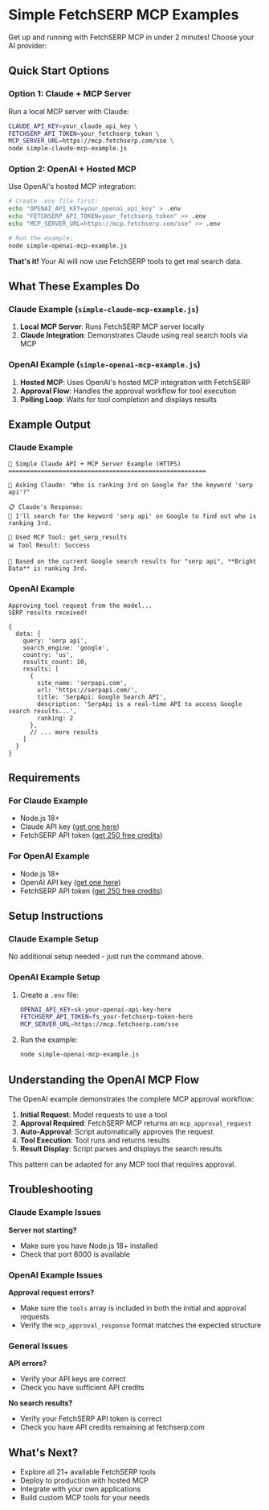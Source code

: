 # Simple FetchSERP MCP Examples

Get up and running with FetchSERP MCP in under 2 minutes! Choose your AI provider:

## Quick Start Options

### Option 1: Claude + MCP Server 

Run a local MCP server with Claude:

```bash
CLAUDE_API_KEY=your_claude_api_key \
FETCHSERP_API_TOKEN=your_fetchserp_token \
MCP_SERVER_URL=https://mcp.fetchserp.com/sse \
node simple-claude-mcp-example.js
```

### Option 2: OpenAI + Hosted MCP 

Use OpenAI's hosted MCP integration:

```bash
# Create .env file first:
echo "OPENAI_API_KEY=your_openai_api_key" > .env
echo "FETCHSERP_API_TOKEN=your_fetchserp_token" >> .env
echo "MCP_SERVER_URL=https://mcp.fetchserp.com/sse" >> .env

# Run the example:
node simple-openai-mcp-example.js
```

**That's it!** Your AI will now use FetchSERP tools to get real search data.

## What These Examples Do

### Claude Example (`simple-claude-mcp-example.js`)
1. **Local MCP Server**: Runs FetchSERP MCP server locally
2. **Claude Integration**: Demonstrates Claude using real search tools via MCP

### OpenAI Example (`simple-openai-mcp-example.js`)
1. **Hosted MCP**: Uses OpenAI's hosted MCP integration with FetchSERP
2. **Approval Flow**: Handles the approval workflow for tool execution
3. **Polling Loop**: Waits for tool completion and displays results

## Example Output

### Claude Example
```
🚀 Simple Claude API + MCP Server Example (HTTPS)
=======================================================

🤖 Asking Claude: "Who is ranking 3rd on Google for the keyword 'serp api'?"

📋 Claude's Response:
💬 I'll search for the keyword 'serp api' on Google to find out who is ranking 3rd.

🔧 Used MCP Tool: get_serp_results
📊 Tool Result: Success

💬 Based on the current Google search results for "serp api", **Bright Data** is ranking 3rd.
```

### OpenAI Example
```
Approving tool request from the model...
SERP results received!

{
  data: {
    query: 'serp api',
    search_engine: 'google',
    country: 'us',
    results_count: 10,
    results: [
      {
        site_name: 'serpapi.com',
        url: 'https://serpapi.com/',
        title: 'SerpApi: Google Search API',
        description: 'SerpApi is a real-time API to access Google search results...',
        ranking: 2
      },
      // ... more results
    ]
  }
}
```

## Requirements

### For Claude Example
- Node.js 18+
- Claude API key ([get one here](https://console.anthropic.com/))
- FetchSERP API token ([get 250 free credits](https://www.fetchserp.com))

### For OpenAI Example
- Node.js 18+
- OpenAI API key ([get one here](https://platform.openai.com/))
- FetchSERP API token ([get 250 free credits](https://www.fetchserp.com))

## Setup Instructions

### Claude Example Setup
No additional setup needed - just run the command above.

### OpenAI Example Setup
1. Create a `.env` file:
   ```bash
   OPENAI_API_KEY=sk-your-openai-api-key-here
   FETCHSERP_API_TOKEN=fs_your-fetchserp-token-here
   MCP_SERVER_URL=https://mcp.fetchserp.com/sse
   ```

2. Run the example:
   ```bash
   node simple-openai-mcp-example.js
   ```

## Understanding the OpenAI MCP Flow

The OpenAI example demonstrates the complete MCP approval workflow:

1. **Initial Request**: Model requests to use a tool
2. **Approval Required**: FetchSERP MCP returns an `mcp_approval_request`
3. **Auto-Approval**: Script automatically approves the request
4. **Tool Execution**: Tool runs and returns results
5. **Result Display**: Script parses and displays the search results

This pattern can be adapted for any MCP tool that requires approval.

## Troubleshooting

### Claude Example Issues
**Server not starting?**
- Make sure you have Node.js 18+ installed
- Check that port 8000 is available

### OpenAI Example Issues
**Approval request errors?**
- Make sure the `tools` array is included in both the initial and approval requests
- Verify the `mcp_approval_response` format matches the expected structure

### General Issues
**API errors?**
- Verify your API keys are correct
- Check you have sufficient API credits

**No search results?**
- Verify your FetchSERP API token is correct
- Check you have API credits remaining at fetchserp.com

## What's Next?

- Explore all 21+ available FetchSERP tools
- Deploy to production with hosted MCP
- Integrate with your own applications
- Build custom MCP tools for your needs 